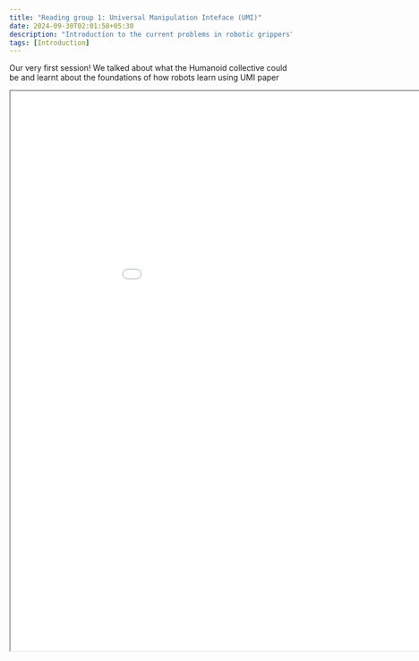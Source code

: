 ```yaml
---
title: "Reading group 1: Universal Manipulation Inteface (UMI)"
date: 2024-09-30T02:01:58+05:30
description: "Introduction to the current problems in robotic grippers"
tags: [Introduction]
---
```


Our very first session! We talked about what the Humanoid collective could be and learnt about the foundations of how robots learn using UMI paper

<iframe src="/UMI.pdf"  width="1000" height="1000" height="600px"></iframe>


